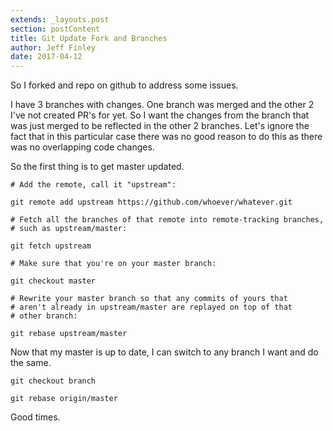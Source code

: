 ```yaml
---
extends: _layouts.post
section: postContent
title: Git Update Fork and Branches
author: Jeff Finley
date: 2017-04-12
---
```


So I forked and repo on github to address some issues.

I have 3 branches with changes. One branch was merged and the other 2 I've not created PR's for yet.
So I want the changes from the branch that was just merged to be reflected in the other 2 branches. Let's ignore the fact that in this particular case there was no good reason to do this as there was no overlapping code changes.

So the first thing is to get master updated.

```
# Add the remote, call it "upstream":

git remote add upstream https://github.com/whoever/whatever.git

# Fetch all the branches of that remote into remote-tracking branches,
# such as upstream/master:

git fetch upstream

# Make sure that you're on your master branch:

git checkout master

# Rewrite your master branch so that any commits of yours that
# aren't already in upstream/master are replayed on top of that
# other branch:

git rebase upstream/master
```


Now that my master is up to date, I can switch to any branch I want and do the same.

```
git checkout branch

git rebase origin/master
```

Good times.

